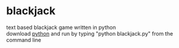# blackjack
text based blackjack game written in python<br>
download [python](https://www.python.org/) and run by typing "python blackjack.py" from the command line<br>
